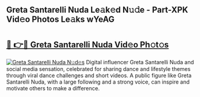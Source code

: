 ## Greta Santarelli Nuda Le𝚊k𝚎d N𝚞𝚍e - Part-XPK Vid𝚎o Photos Le𝚊ks wYeAG

# <h2><a href="http://fbbqwa.evod.top/?m=Greta+Santarelli+Nuda">🔗 👉🔴 Greta Santarelli Nuda Vid𝚎o Ph𝚘t𝚘s</a></h2>

[![Greta Santarelli Nuda N𝚞d𝚎s](https://i.imgur.com/8V9OHl7.gif)](http://fbbqwa.evod.top/?m=Greta+Santarelli+Nuda)
Digital influencer Greta Santarelli Nuda and social media sensation, celebrated for sharing dance and lifestyle themes through viral dance challenges and short videos. A public figure like Greta Santarelli Nuda, with a large following and a strong voice, can inspire and motivate others to make a difference. 
